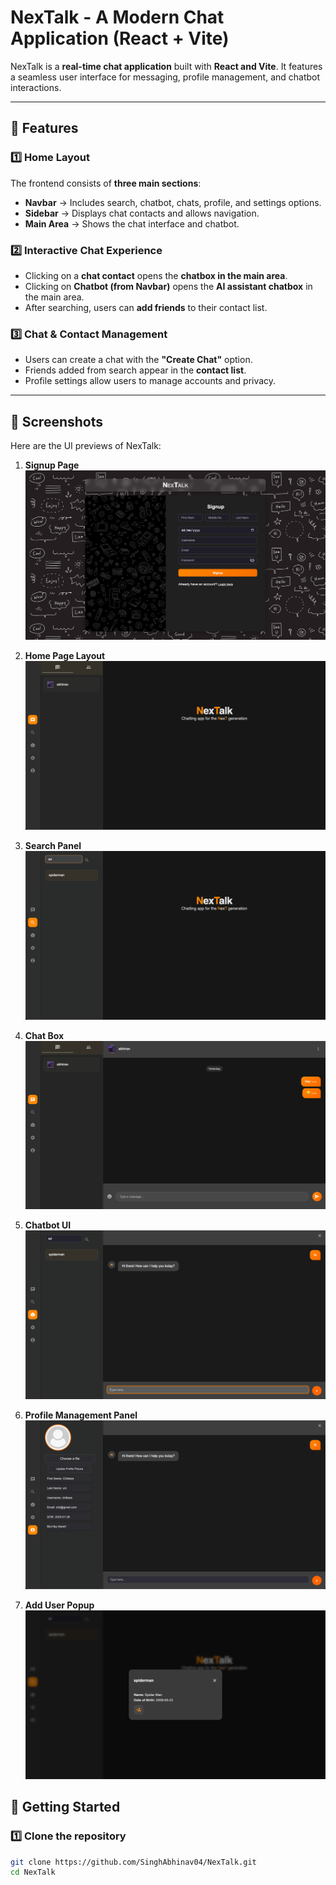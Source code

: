 # NexTalk - A Modern Chat Application (React + Vite)

NexTalk is a **real-time chat application** built with **React and Vite**. It features a seamless user interface for messaging, profile management, and chatbot interactions.

---

## 🚀 Features

### **1️⃣ Home Layout**
The frontend consists of **three main sections**:
- **Navbar** → Includes search, chatbot, chats, profile, and settings options.
- **Sidebar** → Displays chat contacts and allows navigation.
- **Main Area** → Shows the chat interface and chatbot.

### **2️⃣ Interactive Chat Experience**
- Clicking on a **chat contact** opens the **chatbox in the main area**.
- Clicking on **Chatbot (from Navbar)** opens the **AI assistant chatbox** in the main area.
- After searching, users can **add friends** to their contact list.

### **3️⃣ Chat & Contact Management**
- Users can create a chat with the **"Create Chat"** option.
- Friends added from search appear in the **contact list**.
- Profile settings allow users to manage accounts and privacy.

---

## 📸 Screenshots

Here are the UI previews of NexTalk:

1. **Signup Page**  
   ![Signup Page](screenshots/signup.png)
   
2. **Home Page Layout**  
   ![Home Page](screenshots/homepage.png)
   
3. **Search Panel**  
   ![Search Panel](screenshots/search.png)
   
4. **Chat Box**  
   ![Chat Box](screenshots/chatbox.png)
   
5. **Chatbot UI**  
   ![Chatbot UI](screenshots/chatbot.png)
   
6. **Profile Management Panel**  
   ![Profile Management](screenshots/profile.png)
   
7. **Add User Popup**  
   ![Add User Popup](screenshots/add.png)



## 📌 Getting Started

### **1️⃣ Clone the repository**
```sh
git clone https://github.com/SinghAbhinav04/NexTalk.git
cd NexTalk
